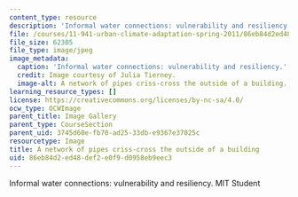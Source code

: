 ```yaml
---
content_type: resource
description: 'Informal water connections: vulnerability and resiliency. MIT Student'
file: /courses/11-941-urban-climate-adaptation-spring-2011/86eb84d2ed48def2e0f9d0958eb9eec3_pipes2.jpg
file_size: 62305
file_type: image/jpeg
image_metadata:
  caption: 'Informal water connections: vulnerability and resiliency.'
  credit: Image courtesy of Julia Tierney.
  image-alt: A network of pipes criss-cross the outside of a building.
learning_resource_types: []
license: https://creativecommons.org/licenses/by-nc-sa/4.0/
ocw_type: OCWImage
parent_title: Image Gallery
parent_type: CourseSection
parent_uid: 3745d60e-fb70-ad25-33db-e9367e37025c
resourcetype: Image
title: A network of pipes criss-cross the outside of a building
uid: 86eb84d2-ed48-def2-e0f9-d0958eb9eec3
---
```

Informal water connections: vulnerability and resiliency. MIT Student
